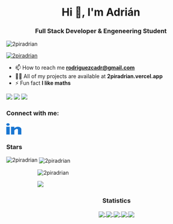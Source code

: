 <h1 align="center">Hi 👋, I'm Adrián</h1>
<h3 align="center">Full Stack Developer & Engeneering Student</h3>
<p align="left"> <img src="https://komarev.com/ghpvc/?username=2piradrian&label=Profile%20views&color=0e75b6&style=flat" alt="2piradrian" /> </p>

<p align="left"> <a href="https://github.com/ryo-ma/github-profile-trophy"><img src="https://github-profile-trophy.vercel.app/?username=2piradrian&theme=default" alt="2piradrian" /></a> </p>


- 📫 How to reach me **rodriguezcadr@gmail.com**
- 👨‍💻 All of my projects are available at **2piradrian.vercel.app**
- ⚡ Fun fact **I like maths**

<div> <a href="https://www.linkedin.com/in/rodriguezcadr" target="_blank"><img src="https://img.shields.io/badge/LinkedIn-0077B5?style=for-the-badge&logo=linkedin&logoColor=white" target="_blank"></a>
<a href="https://github.com/2piradrian" target="_blank"><img src="https://img.shields.io/badge/GitHub-100000?style=for-the-badge&logo=github&logoColor=white" target="_blank"></a>
<a href = "mailto:rodriguezcadr@gmail.com"><img src="https://img.shields.io/badge/-Gmail-%23333?style=for-the-badge&logo=gmail&logoColor=white" target="_blank"></a>
</div><h3 align="left">Connect with me:</h3>
<p align="left">
<a href="https://linkedin.com/in/rodriguezcadr" target="blank"><img align="center" src="https://raw.githubusercontent.com/teamedwardforever/Readme-Generator/71f25dd8b98329b168142a6b782a107b75eab178/svg/Social/linked-in-alt.svg" alt="rodriguezcadr" height="30" width="40" /></a></p>

<h3 align="left">Stars</h3>
<img align="left" height="180em" src="https://github-readme-stats.vercel.app/api/top-langs/?username=2piradrian&langs_count=8&theme=" alt=2piradrian />

<p>&nbsp;<img align="center" height="180em" src="https://github-readme-stats.vercel.app/api?username=2piradrian&show_icons=true&locale=en&theme=" alt="2piradrian" /></p>

<p><img align="center" height="180em" src="https://github-readme-streak-stats.herokuapp.com/?user=2piradrian&theme=" alt="2piradrian" /></p>

<img src="https://user-images.githubusercontent.com/73097560/115834477-dbab4500-a447-11eb-908a-139a6edaec5c.gif"><h3 align="center">Statistics</h3>
<div align="center">
<a href="https://github.com/2piradrian">
<img align="center" src="http://github-profile-summary-cards.vercel.app/api/cards/stats?username=2piradrian&theme=2077" height="180em" />
<img align="center" src="http://github-profile-summary-cards.vercel.app/api/cards/most-commit-language?username=2piradrian&theme=2077" height="180em" />
<img align="center" src="http://github-profile-summary-cards.vercel.app/api/cards/repos-per-language?username=2piradrian&theme=2077" height="180em" />
<img align="center" src="http://github-profile-summary-cards.vercel.app/api/cards/productive-time?username=2piradrian&theme=2077" height="180em" />
<img align="center" src="http://github-profile-summary-cards.vercel.app/api/cards/profile-details?username=2piradrian&theme=2077" height="180em" />
</div>
